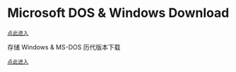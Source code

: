 # Microsoft DOS & Windows Download
[`点此进入`](https://bob0800.github.io/msdl)   

存储 Windows & MS-DOS 历代版本下载
       
[`点此进入`](https://bob0800.github.io/msdl)
